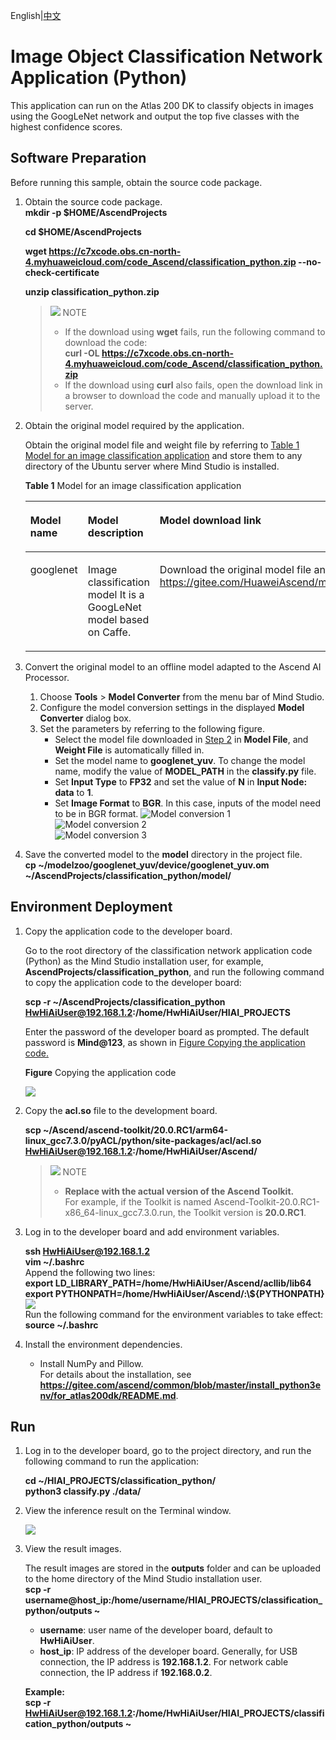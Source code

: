 English|[中文](README.md)

# Image Object Classification Network Application (Python)

This application can run on the Atlas 200 DK to classify objects in images using the GoogLeNet network and output the top five classes with the highest confidence scores.

## Software Preparation

Before running this sample, obtain the source code package.

1. <a name="zh-cn_topic_0228757084_section8534138124114"></a>Obtain the source code package.   
   **mkdir -p $HOME/AscendProjects**
   
   **cd $HOME/AscendProjects**
   
   **wget https://c7xcode.obs.cn-north-4.myhuaweicloud.com/code_Ascend/classification_python.zip --no-check-certificate**
   
   **unzip classification_python.zip**
   
   > ![](public_sys-resources/icon-note.gif) NOTE
   > 
   > - If the download using **wget** fails, run the following command to download the code:   
   **curl -OL https://c7xcode.obs.cn-north-4.myhuaweicloud.com/code_Ascend/classification_python.zip**
   > - If the download using **curl** also fails, open the download link in a browser to download the code and manually upload it to the server.

2. <a name="zh-cn_topic_0219108795_li2074865610364"></a>Obtain the original model required by the application.
   
   Obtain the original model file and weight file by referring to [Table 1 Model for an image classification application](#zh-cn_topic_0219108795_table19942111763710) and store them to any directory of the Ubuntu server where Mind Studio is installed.
   
   **Table 1** Model for an image classification application

    <a name="zh-cn_topic_0219108795_table19942111763710"></a>
    
    <table><thead align="left"><tr id="zh-cn_topic_0219108795_row611318123710"><th class="cellrowborder" valign="top" width="11.959999999999999%" id="mcps1.2.4.1.1"><p id="zh-cn_topic_0219108795_p81141820376"><a name="zh-cn_topic_0219108795_p81141820376"></a><a name="zh-cn_topic_0219108795_p81141820376"></a>Model name</p>
    </th>
    <th class="cellrowborder" valign="top" width="8.07%" id="mcps1.2.4.1.2"><p id="zh-cn_topic_0219108795_p13181823711"><a name="zh-cn_topic_0219108795_p13181823711"></a><a name="zh-cn_topic_0219108795_p13181823711"></a>Model description</p>
    </th>
    <th class="cellrowborder" valign="top" width="79.97%" id="mcps1.2.4.1.3"><p id="zh-cn_topic_0219108795_p1717182378"><a name="zh-cn_topic_0219108795_p1717182378"></a><a name="zh-cn_topic_0219108795_p1717182378"></a>Model download link</p>
    </th>
    </tr>
    </thead>
    <tbody><tr id="zh-cn_topic_0219108795_row1119187377"><td class="cellrowborder" valign="top" width="11.959999999999999%" headers="mcps1.2.4.1.1 "><p id="zh-cn_topic_0219108795_p4745165253920"><a name="zh-cn_topic_0219108795_p4745165253920"></a><a name="zh-cn_topic_0219108795_p4745165253920"></a>googlenet</p>
    </td>
    <td class="cellrowborder" valign="top" width="8.07%" headers="mcps1.2.4.1.2 "><p id="zh-cn_topic_0219108795_p1874515218391"><a name="zh-cn_topic_0219108795_p1874515218391"></a><a name="zh-cn_topic_0219108795_p1874515218391"></a>Image classification model
    It is a GoogLeNet model based on Caffe.</p>
    
    </td>
    <td class="cellrowborder" valign="top" width="79.97%" headers="mcps1.2.4.1.3 "><p id="zh-cn_topic_0219108795_p611318163718"><a name="zh-cn_topic_0219108795_p611318163718"></a><a name="zh-cn_topic_0219108795_p611318163718"></a>Download the original model file and weight file by referring to README_en.md at <a href="https://gitee.com/HuaweiAscend/models/blob/master/computer_vision/classification/googlenet/README_en.md" target="_blank" rel="noopener noreferrer">https://gitee.com/HuaweiAscend/models/blob/master/computer_vision/classification/googlenet/README_en.md</a>. </p>
    </td>
    </tr>
    </tbody>
    </table>
3. Convert the original model to an offline model adapted to the Ascend AI Processor.
   
   1. Choose **Tools** \> **Model **Converter**** from the menu bar of Mind Studio.
   2. Configure the model conversion settings in the displayed **Model Converter** dialog box.
   3. Set the parameters by referring to the following figure.
      - Select the model file downloaded in [Step 2](#zh-cn_topic_0219108795_li2074865610364) in **Model File**, and **Weight File** is automatically filled in.
      - Set the model name to **googlenet_yuv**. To change the model name, modify the value of **MODEL_PATH** in the **classify.py** file.
      - Set **Input Type** to **FP32** and set the value of **N** in **Input Node: data** to **1**.
      - Set **Image Format** to **BGR**. In this case, inputs of the model need to be in BGR format. ![](figures/模型转换1.png "Model conversion 1")  
    ![](figures/模型转换2.png "Model conversion 2")  
    ![](figures/模型转换3.png "Model conversion 3")

4. Save the converted model to the **model** directory in the project file.   
    **cp ~/modelzoo/googlenet_yuv/device/googlenet_yuv.om ~/AscendProjects/classification_python/model/**

## Environment Deployment<a name="zh-cn_topic_0228757083_section1759513564117"></a>

1. Copy the application code to the developer board.
   
   Go to the root directory of the classification network application code \(Python\) as the Mind Studio installation user, for example, **AscendProjects/classification_python**, and run the following command to copy the application code to the developer board:
   
   **scp -r ~/AscendProjects/classification_python HwHiAiUser@192.168.1.2:/home/HwHiAiUser/HIAI\_PROJECTS**
   
   Enter the password of the developer board as prompted. The default password is **Mind@123**, as shown in [Figure Copying the application code.](#zh-cn_topic_0228757083_zh-cn_topic_0198304761_fig1660453512014)
   
   **Figure** Copying the application code<a name="zh-cn_topic_02287570831_zh-cn_topic_0198304761_fig1660453512014"></a>
   
   ![](figures/zh-cn_image_02288324312.png)

2. Copy the **acl.so** file to the development board.
   
   **scp ~/Ascend/ascend-toolkit/20.0.RC1/arm64-linux_gcc7.3.0/pyACL/python/site-packages/acl/acl.so HwHiAiUser@192.168.1.2:/home/HwHiAiUser/Ascend/**
   
   > ![](public_sys-resources/icon-note.gif) NOTE   
   >- **Replace  with the actual version of the Ascend Toolkit.**   
      For example, if the Toolkit is named Ascend-Toolkit-20.0.RC1-x86_64-linux_gcc7.3.0.run, the Toolkit version is **20.0.RC1**.

3. Log in to the developer board and add environment variables.
   
   **ssh HwHiAiUser@192.168.1.2**  
   **vim ~/.bashrc**   
   Append the following two lines:   
   **export LD_LIBRARY_PATH=/home/HwHiAiUser/Ascend/acllib/lib64**  
   **export PYTHONPATH=/home/HwHiAiUser/Ascend/:\\${PYTHONPATH}**  
   ![](figures/pythonpath1.png)   
   Run the following command for the environment variables to take effect:   
   **source ~/.bashrc**

4. Install the environment dependencies.
   
   - Install NumPy and Pillow.   
       For details about the installation, see **https://gitee.com/ascend/common/blob/master/install_python3env/for_atlas200dk/README.md**.

## Run

1. Log in to the developer board, go to the project directory, and run the following command to run the application:
   
   **cd ~/HIAI_PROJECTS/classification_python/**  
   **python3 classify.py ./data/**

2. View the inference result on the Terminal window.
   
   ![](figures/classification.png)

3. View the result images.
   
   The result images are stored in the **outputs** folder and can be uploaded to the home directory of the Mind Studio installation user.   
   **scp -r username@host\_ip:/home/username/HIAI\_PROJECTS/classification_python/outputs \~**
   
   - **username**: user name of the developer board, default to **HwHiAiUser**.
   - **host\_ip**: IP address of the developer board. Generally, for USB connection, the IP address is **192.168.1.2**. For network cable connection, the IP address if **192.168.0.2**.
   
   **Example:**   
   **scp -r HwHiAiUser@192.168.1.2:/home/HwHiAiUser/HIAI\_PROJECTS/classification_python/outputs \~** 